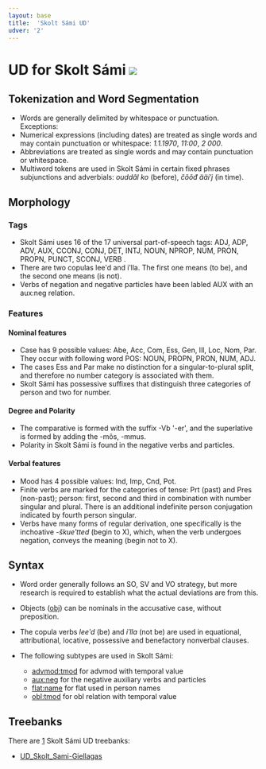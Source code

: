 ```yaml
---
layout: base
title:  'Skolt Sámi UD'
udver: '2'
---
```


# UD for Skolt Sámi <span class="flagspan"><img class="flag" src="../../flags/svg/SAMI.svg" /></span>

## Tokenization and Word Segmentation

* Words are generally delimited by whitespace or punctuation. Exceptions:
* Numerical expressions (including dates) are treated as single words and may contain punctuation or whitespace: *1.1.1970*, *11:00*, *2 000*.
* Abbreviations are treated as single words and may contain punctuation or whitespace.
* Multiword tokens are used in Skolt Sámi in certain fixed phrases subjunctions and adverbials: _ouddâl ko_ (before), _čõõđ ääiʹj_ (in time).


## Morphology

### Tags

* Skolt Sámi uses 16 of the 17 universal part-of-speech tags: ADJ, ADP, ADV, AUX, CCONJ, CONJ, DET, INTJ, NOUN, NPROP, NUM, PRON, PROPN, PUNCT, SCONJ, VERB .
* There are two copulas leeʹd and iʹlla. The first one means (to be), and the second one means (is not).
* Verbs of negation and negative particles have been labled AUX with an aux:neg relation.


### Features

#### Nominal features

* Case has 9 possible values: Abe, Acc, Com, Ess, Gen, Ill, Loc, Nom, Par. They occur with following word POS: NOUN, PROPN, PRON, NUM, ADJ. 
* The cases Ess and Par make no distinction for a singular-to-plural split, and therefore no number category is associated with them.
* Skolt Sámi has possessive suffixes that distinguish three categories of person and two for number.

#### Degree and Polarity
* The comparative is formed with the suffix -Vb '-er', and the superlative is formed by adding the -mõs, -mmus. 
* Polarity in Skolt Sámi is found in the negative verbs and particles.

#### Verbal features
* Mood has 4 possible values: Ind, Imp, Cnd, Pot.
* Finite verbs are marked for the categories of tense: Prt (past) and Pres (non-past); person: first, second and third in combination with number singular and plural. There is an additional indefinite person conjugation indicated by fourth person singular.
* Verbs have many forms of regular derivation, one specifically is the inchoative _-škueʹtted_ (begin to X), which, when the verb undergoes negation, conveys the meaning (begin not to X).

## Syntax

* Word order generally follows an SO, SV and VO strategy, but more research is required to establish what the actual deviations are from this.
* Objects ([obj]()) can be nominals in the accusative case, without preposition.
* The copula verbs _leeʹd_ (be) and _iʹlla_ (not be) are used in equational, attributional, locative, possessive and benefactory nonverbal clauses.

* The following subtypes are used in Skolt Sámi:
  * [advmod:tmod]() for advmod with temporal value
  * [aux:neg]() for the negative auxiliary verbs and particles
  * [flat:name]() for flat used in person names
  * [obl:tmod]() for obl relation with temporal value


## Treebanks

There are [1](../treebanks/sms-comparison.html) Skolt Sámi UD treebanks:

  * [UD_Skolt_Sami-Giellagas](../treebanks/sms_giellagas/index.html)

